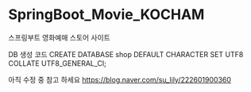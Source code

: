 # SpringBoot_Movie_KOCHAM
스프링부트 영화예매 스토어 사이트

DB 생성 코드
CREATE DATABASE shop DEFAULT CHARACTER SET UTF8 COLLATE UTF8_GENERAL_CI;

아직 수정 중 참고 하세요
https://blog.naver.com/su_lily/222601900360
